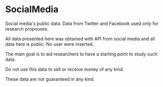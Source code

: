 # SocialMedia
Social media's public data. Data from Twitter and Facebook used only for research propouses.

All data presented here was obtained with API from social media and all data here is public. No user were inserted.

The main goal is to aid researchers to have a starting point to study such data.

Do not use this data to sell or receive money of any kind.

These data are not guaranteed in any kind.
